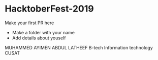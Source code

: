# HacktoberFest-2019

Make your first PR here
- Make a folder with your name
- Add details about youself


MUHAMMED AYIMEN ABDUL LATHEEF
B-tech Information technology
CUSAT
